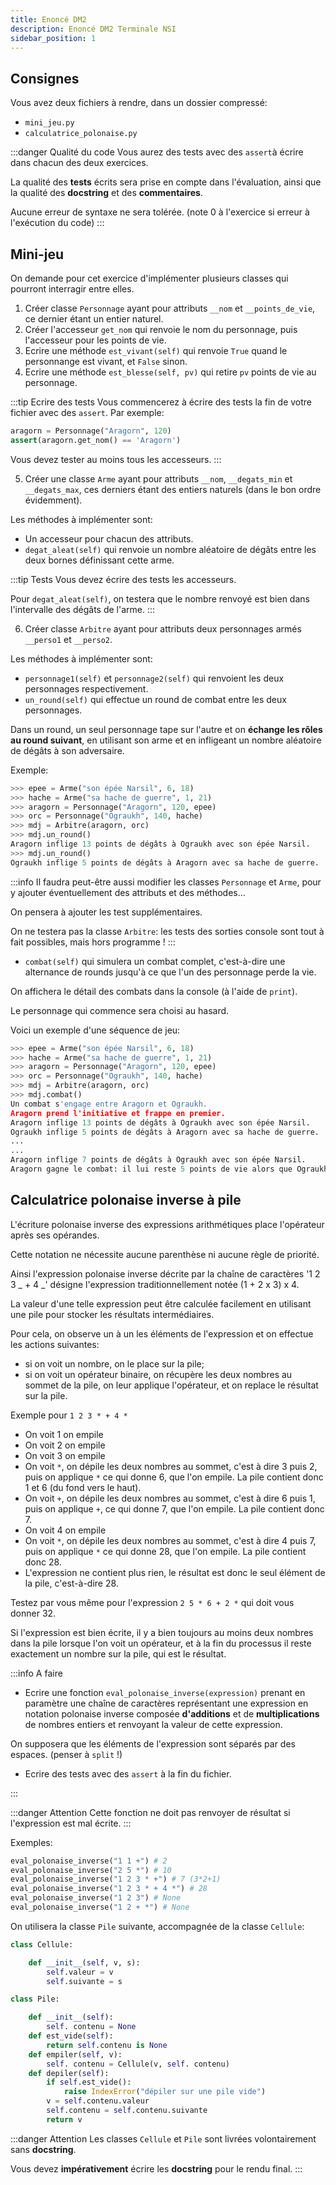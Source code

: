 ```yaml
---
title: Enoncé DM2
description: Enoncé DM2 Terminale NSI
sidebar_position: 1
---
```


## Consignes

Vous avez deux fichiers à rendre, dans un dossier compressé:

- `mini_jeu.py`
- `calculatrice_polonaise.py`

:::danger Qualité du code
Vous aurez des tests avec des `assert`à écrire dans chacun des deux exercices.

La qualité des **tests** écrits sera prise en compte dans l'évaluation, ainsi que la qualité des **docstring** et des **commentaires**.

Aucune erreur de syntaxe ne sera tolérée. (note 0 à l'exercice si erreur à l'exécution du code)
:::

## Mini-jeu

On demande pour cet exercice d'implémenter plusieurs classes qui pourront interragir entre elles.

1. Créer classe `Personnage` ayant pour attributs `__nom` et `__points_de_vie`, ce dernier étant un entier naturel.
2. Créer l'accesseur `get_nom` qui renvoie le nom du personnage, puis l'accesseur pour les points de vie.
3. Ecrire une méthode `est_vivant(self)` qui renvoie `True` quand le personnange est vivant, et `False` sinon.
4. Ecrire une méthode `est_blesse(self, pv)` qui retire `pv` points de vie au personnage.

:::tip Ecrire des tests
Vous commencerez à écrire des tests la fin de votre fichier avec des `assert`. Par exemple:

```python
aragorn = Personnage("Aragorn", 120)
assert(aragorn.get_nom() == 'Aragorn')
```

Vous devez tester au moins tous les accesseurs.
:::

5. Créer une classe `Arme` ayant pour attributs `__nom`, `__degats_min` et `__degats_max`, ces derniers étant des entiers naturels (dans le bon ordre évidemment).

Les méthodes à implémenter sont:

- Un accesseur pour chacun des attributs.
- `degat_aleat(self)` qui renvoie un nombre aléatoire de dégâts entre les deux bornes définissant cette arme.

:::tip Tests
Vous devez écrire des tests les accesseurs.

Pour `degat_aleat(self)`, on testera que le nombre renvoyé est bien dans l'intervalle des dégâts de l'arme.
:::

6. Créer classe `Arbitre` ayant pour attributs deux personnages armés `__perso1` et `__perso2`.

Les méthodes à implémenter sont:

- `personnage1(self)` et `personnage2(self)` qui renvoient les deux personnages respectivement.
- `un_round(self)` qui effectue un round de combat entre les deux personnages.

Dans un round, un seul personnage tape sur l'autre et on **échange les rôles au round suivant**, en utilisant son arme et en infligeant un nombre aléatoire de dégâts à son adversaire.

Exemple:

```python
>>> epee = Arme("son épée Narsil", 6, 18)
>>> hache = Arme("sa hache de guerre", 1, 21)
>>> aragorn = Personnage("Aragorn", 120, epee)
>>> orc = Personnage("Ograukh", 140, hache)
>>> mdj = Arbitre(aragorn, orc)
>>> mdj.un_round()
Aragorn inflige 13 points de dégâts à Ograukh avec son épée Narsil.
>>> mdj.un_round()
Ograukh inflige 5 points de dégâts à Aragorn avec sa hache de guerre.
```

:::info
Il faudra peut-être aussi modifier les classes `Personnage` et `Arme`, pour y ajouter éventuellement des attributs et des méthodes...

On pensera à ajouter les test supplémentaires.

On ne testera pas la classe `Arbitre`: les tests des sorties console sont tout à fait possibles, mais hors programme !
:::

- `combat(self)` qui simulera un combat complet, c'est-à-dire une alternance de rounds jusqu'à ce que l'un des personnage perde la vie.

On affichera le détail des combats dans la console (à l'aide de `print`).

Le personnage qui commence sera choisi au hasard.

Voici un exemple d'une séquence de jeu:

```python
>>> epee = Arme("son épée Narsil", 6, 18)
>>> hache = Arme("sa hache de guerre", 1, 21)
>>> aragorn = Personnage("Aragorn", 120, epee)
>>> orc = Personnage("Ograukh", 140, hache)
>>> mdj = Arbitre(aragorn, orc)
>>> mdj.combat()
Un combat s'engage entre Aragorn et Ograukh.
Aragorn prend l'initiative et frappe en premier.
Aragorn inflige 13 points de dégâts à Ograukh avec son épée Narsil.
Ograukh inflige 5 points de dégâts à Aragorn avec sa hache de guerre.
...
...
Aragorn inflige 7 points de dégâts à Ograukh avec son épée Narsil.
Aragorn gagne le combat: il lui reste 5 points de vie alors que Ograukh est mort.
```

## Calculatrice polonaise inverse à pile

L'écriture polonaise inverse des expressions arithmétiques place l'opérateur après ses opérandes.

Cette notation ne nécessite aucune parenthèse ni aucune règle de priorité.

Ainsi l'expression polonaise inverse décrite par la chaîne de caractères
'1 2 3 _ + 4 _' désigne l'expression traditionnellement notée (1 + 2 x 3) x 4.

La valeur d'une telle expression peut être calculée facilement en utilisant une pile pour stocker les résultats intermédiaires.

Pour cela, on observe un à un les éléments
de l'expression et on effectue les actions suivantes:

- si on voit un nombre, on le place sur la pile;
- si on voit un opérateur binaire, on récupère les deux nombres au sommet de la pile, on leur applique l'opérateur, et on replace le résultat sur la pile.

Exemple pour `1 2 3 * + 4 *`

- On voit 1 on empile
- On voit 2 on empile
- On voit 3 on empile
- On voit `*`, on dépile les deux nombres au sommet, c'est à dire 3 puis 2, puis on applique `*` ce qui donne 6, que l'on empile. La pile contient donc 1 et 6 (du fond vers le haut).
- On voit `+`, on dépile les deux nombres au sommet, c'est à dire 6 puis 1, puis on applique `+`, ce qui donne 7, que l'on empile. La pile contient donc 7.
- On voit 4 on empile
- On voit `*`, on dépile les deux nombres au sommet, c'est à dire 4 puis 7, puis on applique `*` ce qui donne 28, que l'on empile. La pile contient donc 28.
- L'expression ne contient plus rien, le résultat est donc le seul élément de la pile, c'est-à-dire 28.

Testez par vous même pour l'expression `2 5 * 6 + 2 *` qui doit vous donner 32.

Si l'expression est bien écrite, il y a bien toujours au moins deux nombres dans la pile
lorsque l'on voit un opérateur, et à la fin du processus il reste exactement
un nombre sur la pile, qui est le résultat.

:::info A faire
- Ecrire une fonction `eval_polonaise_inverse(expression)` prenant en paramètre une chaîne de caractères représentant une expression en notation polonaise inverse composée **d'additions** et de **multiplications** de nombres entiers et renvoyant la valeur de cette expression.

On supposera que les éléments de l'expression sont séparés par des espaces. (penser à `split` !)

- Ecrire des tests avec des `assert` à la fin du fichier.

:::

:::danger Attention
Cette fonction ne doit pas renvoyer de résultat si l'expression est mal écrite.
:::

Exemples:

```python
eval_polonaise_inverse("1 1 +") # 2
eval_polonaise_inverse("2 5 *") # 10
eval_polonaise_inverse("1 2 3 * +") # 7 (3*2+1)
eval_polonaise_inverse("1 2 3 * + 4 *") # 28
eval_polonaise_inverse("1 2 3") # None
eval_polonaise_inverse("1 2 + *") # None
```

On utilisera la classe `Pile` suivante, accompagnée de la classe `Cellule`:

```python
class Cellule:

	def __init__(self, v, s):
		self.valeur = v
		self.suivante = s

class Pile:

	def __init__(self):
		self. contenu = None
	def est_vide(self):
		return self.contenu is None
	def empiler(self, v):
		self. contenu = Cellule(v, self. contenu)
	def depiler(self):
		if self.est_vide():
			raise IndexError("dépiler sur une pile vide")
		v = self.contenu.valeur
		self.contenu = self.contenu.suivante
		return v

```

:::danger Attention
Les classes `Cellule` et `Pile` sont livrées volontairement sans **docstring**.

Vous devez **impérativement** écrire les **docstring** pour le rendu final.
:::
